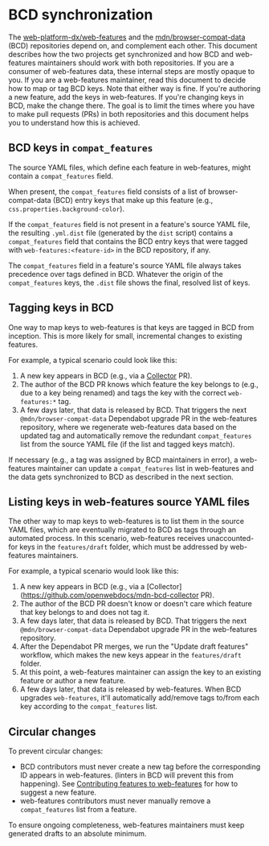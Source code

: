 # BCD synchronization

The [web-platform-dx/web-features](https://github.com/web-platform-dx/web-features/) and the [mdn/browser-compat-data](https://github.com/mdn/browser-compat-data/) (BCD) repositories depend on, and complement each other. This document describes how the two projects get synchronized and how BCD and web-features maintainers should work with both repositories. If you are a consumer of web-features data, these internal steps are mostly opaque to you. If you are a web-features maintainer, read this document to decide how to map or tag BCD keys. Note that either way is fine. If you're authoring a new feature, add the keys in web-features. If you're changing keys in BCD, make the change there. The goal is to limit the times where you have to make pull requests (PRs) in both repositories and this document helps you to understand how this is achieved.

## BCD keys in `compat_features`

The source YAML files, which define each feature in web-features, might contain a `compat_features` field.

When present, the `compat_features` field consists of a list of browser-compat-data (BCD) entry keys that make up this feature (e.g., `css.properties.background-color`).

If the `compat_features` field is not present in a feature's source YAML file, the resulting `.yml.dist` file (generated by the `dist` script) contains a `compat_features` field that contains the BCD entry keys that were tagged with `web-features:<feature-id>` in the BCD repository, if any.

The `compat_features` field in a feature's source YAML file always takes precedence over tags defined in BCD.
Whatever the origin of the `compat_features` keys, the `.dist` file shows the final, resolved list of keys.

## Tagging keys in BCD

One way to map keys to web-features is that keys are tagged in BCD from inception. This is more likely for small, incremental changes to existing features.

For example, a typical scenario could look like this:

1. A new key appears in BCD (e.g., via a [Collector](https://github.com/openwebdocs/mdn-bcd-collector) PR).
2. The author of the BCD PR knows which feature the key belongs to (e.g., due to a key being renamed) and tags the key with the correct `web-features:*` tag.
3. A few days later, that data is released by BCD. That triggers the next `@mdn/browser-compat-data` Dependabot upgrade PR in the web-features repository, where we regenerate web-features data based on the updated tag and automatically remove the redundant `compat_features` list from the source YAML file (if the list and tagged keys match).

 If necessary (e.g., a tag was assigned by BCD maintainers in error), a web-features maintainer can update a `compat_features` list in web-features and the data gets synchronized to BCD as described in the next section.

## Listing keys in web-features source YAML files

The other way to map keys to web-features is to list them in the source YAML files, which are eventually migrated to BCD as tags through an automated process. In this scenario, web-features receives unaccounted-for keys in the `features/draft` folder, which must be addressed by web-features maintainers.

For example, a typical scenario would look like this:

1. A new key appears in BCD (e.g., via a [Collector](https://github.com/openwebdocs/mdn-bcd-collector PR).
2. The author of the BCD PR doesn't know or doesn't care which feature that key belongs to and does not tag it.
3. A few days later, that data is released by BCD. That triggers the next `@mdn/browser-compat-data` Dependabot upgrade PR in the web-features repository.
4. After the Dependabot PR merges, we run the "Update draft features" workflow, which makes the new keys appear in the `features/draft` folder.
5. At this point, a web-features maintainer can assign the key to an existing feature or author a new feature.
6. A few days later, that data is released by web-features. When BCD upgrades `web-features`, it'll automatically add/remove tags to/from each key according to the `compat_features` list.

## Circular changes

To prevent circular changes:

- BCD contributors must never create a new tag before the corresponding ID appears in web-features. (linters in BCD will prevent this from happening). See [Contributing features to web-features](https://github.com/web-platform-dx/web-features/blob/main/docs/CONTRIBUTING.md#contributing-features-to-the-repository) for how to suggest a new feature.
- web-features contributors must never manually remove a `compat_features` list from a feature.

To ensure ongoing completeness, web-features maintainers must keep generated drafts to an absolute minimum.
